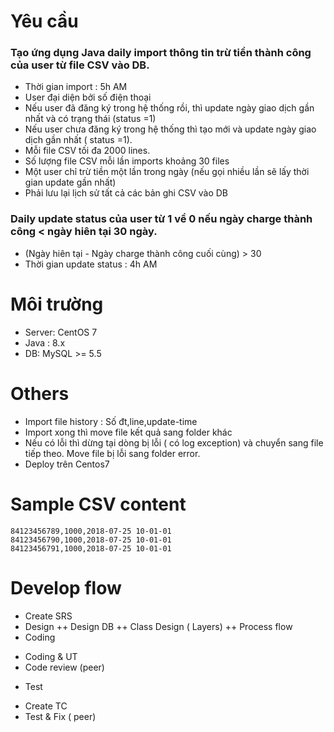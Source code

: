 # Yêu cầu

### Tạo ứng dụng Java daily import thông tin trừ tiền thành công của user từ file CSV vào DB.
- Thời gian import : 5h AM
- User đại diện bởi số điện thoại
- Nếu user đã đăng ký trong hệ thống rồi, thì update ngày giao dịch gần nhất và có trạng thái (status =1)
- Nếu user chưa đăng ký trong hệ thống thì tạo mới và update ngày giao dịch gần nhất ( status =1).
- Mỗi file CSV tối đa 2000 lines.
- Số lượng file CSV mỗi lần imports khoảng 30 files
- Một user chỉ trừ tiền một lần trong ngày (nếu gọi nhiều lần sẽ lấy thời gian update gần nhất)
- Phải lưu lại lịch sử tất cả các bản ghi CSV vào DB

### Daily update status của user từ 1 về 0 nếu ngày charge thành công < ngày hiên tại 30 ngày.
- (Ngày hiên tại - Ngày charge thành công cuối cùng) > 30
- Thời gian update status : 4h AM
  
# Môi trường
- Server: CentOS 7
- Java : 8.x
- DB: MySQL >= 5.5
  
# Others
- Import file history : 
       Số đt,line,update-time 
- Import xong thì move file kết quả sang folder khác 
- Nếu có lỗi thì dừng tại dòng bị lỗi ( có log exception) và chuyển sang file tiếp theo. Move file bị lỗi sang folder error.
- Deploy trên Centos7


# Sample CSV content

```
84123456789,1000,2018-07-25 10-01-01
84123456790,1000,2018-07-25 10-01-01
84123456791,1000,2018-07-25 10-01-01
```
# Develop flow
- Create  SRS
- Design 
++ Design DB
++ Class Design ( Layers)
++ Process flow
- Coding 
+ Coding & UT
+ Code review (peer)
- Test
+ Create TC
+ Test & Fix ( peer)
